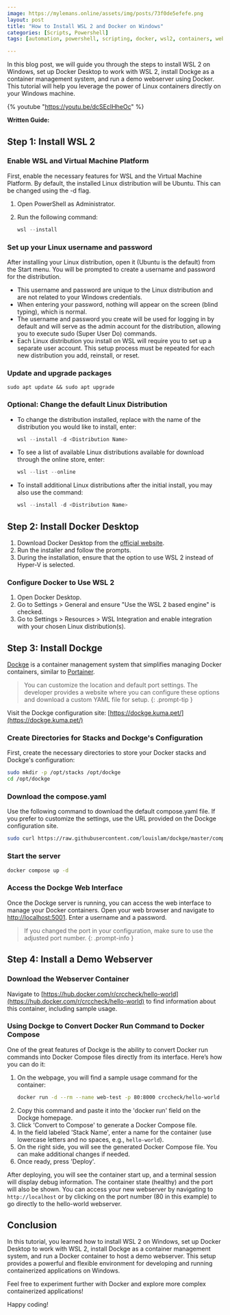 ```yaml
---
image: https://mylemans.online/assets/img/posts/73f0de5efefe.png
layout: post
title: "How to Install WSL 2 and Docker on Windows"
categories: [Scripts, Powershell]
tags: [automation, powershell, scripting, docker, wsl2, containers, webserver, linux, windows, devops, virtualization]

---
```



In this blog post, we will guide you through the steps to install WSL 2 on Windows, set up Docker Desktop to work with WSL 2, install Dockge as a container management system, and run a demo webserver using Docker. This tutorial will help you leverage the power of Linux containers directly on your Windows machine.

{% youtube "https://youtu.be/dcSEcIHheOc" %}

**Written Guide:**

## Step 1: Install WSL 2

### Enable WSL and Virtual Machine Platform

First, enable the necessary features for WSL and the Virtual Machine Platform. By default, the installed Linux distribution will be Ubuntu. This can be changed using the -d flag.

1. Open PowerShell as Administrator.
2. Run the following command:

    ```powershell
    wsl --install
    ```

### Set up your Linux username and password

After installing your Linux distribution, open it (Ubuntu is the default) from the Start menu. You will be prompted to create a username and password for the distribution.

- This username and password are unique to the Linux distribution and are not related to your Windows credentials.
- When entering your password, nothing will appear on the screen (blind typing), which is normal.
- The username and password you create will be used for logging in by default and will serve as the admin account for the distribution, allowing you to execute sudo (Super User Do) commands.
- Each Linux distribution you install on WSL will require you to set up a separate user account. This setup process must be repeated for each new distribution you add, reinstall, or reset.

### Update and upgrade packages

```
sudo apt update && sudo apt upgrade
```

### Optional: Change the default Linux Distribution

- To change the distribution installed, replace <Distribution Name> with the name of the distribution you would like to install, enter:
    ```powershell
    wsl --install -d <Distribution Name>
    ```
- To see a list of available Linux distributions available for download through the online store, enter:
    ```powershell
    wsl --list --online
    ```
- To install additional Linux distributions after the initial install, you may also use the command: 
   ```powershell
   wsl --install -d <Distribution Name>
   ```

## Step 2: Install Docker Desktop

1. Download Docker Desktop from the [official website](https://docs.docker.com/docker-for-windows/wsl/#download).
2. Run the installer and follow the prompts.
3. During the installation, ensure that the option to use WSL 2 instead of Hyper-V is selected.

### Configure Docker to Use WSL 2

1. Open Docker Desktop.
2. Go to Settings > General and ensure "Use the WSL 2 based engine" is checked.
3. Go to Settings > Resources > WSL Integration and enable integration with your chosen Linux distribution(s).

## Step 3: Install Dockge

[Dockge](https://github.com/louislam/dockge) is a container management system that simplifies managing Docker containers, similar to [Portainer](https://github.com/portainer/portainer). 

> You can customize the location and default port settings. The developer provides a website where you can configure these options and download a custom YAML file for setup.
{: .prompt-tip }

Visit the Dockge configuration site: [https://dockge.kuma.pet/](https://dockge.kuma.pet/)

### Create Directories for Stacks and Dockge's Configuration

First, create the necessary directories to store your Docker stacks and Dockge's configuration:

```sh
sudo mkdir -p /opt/stacks /opt/dockge
cd /opt/dockge
```

### Download the compose.yaml
Use the following command to download the default compose.yaml file. If you prefer to customize the settings, use the URL provided on the Dockge configuration site.

```sh
sudo curl https://raw.githubusercontent.com/louislam/dockge/master/compose.yaml --output compose.yaml
```

### Start the server

```sh
docker compose up -d
```

### Access the Dockge Web Interface

Once the Dockge server is running, you can access the web interface to manage your Docker containers. Open your web browser and navigate to [http://localhost:5001](http://localhost:5001). 
Enter a username and a password.

> If you changed the port in your configuration, make sure to use the adjusted port number.
{: .prompt-info }



## Step 4: Install a Demo Webserver

### Download the Webserver Container

Navigate to [https://hub.docker.com/r/crccheck/hello-world](https://hub.docker.com/r/crccheck/hello-world) to find information about this container, including sample usage.

### Using Dockge to Convert Docker Run Command to Docker Compose

One of the great features of Dockge is the ability to convert Docker run commands into Docker Compose files directly from its interface. Here’s how you can do it:

1. On the webpage, you will find a sample usage command for the container:
    ```sh
    docker run -d --rm --name web-test -p 80:8000 crccheck/hello-world
    ```
2. Copy this command and paste it into the 'docker run' field on the Dockge homepage.
3. Click 'Convert to Compose' to generate a Docker Compose file.
4. In the field labeled 'Stack Name', enter a name for the container (use lowercase letters and no spaces, e.g., `hello-world`).
5. On the right side, you will see the generated Docker Compose file. You can make additional changes if needed.
6. Once ready, press 'Deploy'.

After deploying, you will see the container start up, and a terminal session will display debug information. The container state (healthy) and the port will also be shown. You can access your new webserver by navigating to `http://localhost` or by clicking on the port number (80 in this example) to go directly to the hello-world webserver.


## Conclusion

In this tutorial, you learned how to install WSL 2 on Windows, set up Docker Desktop to work with WSL 2, install Dockge as a container management system, and run a Docker container to host a demo webserver. This setup provides a powerful and flexible environment for developing and running containerized applications on Windows.

Feel free to experiment further with Docker and explore more complex containerized applications!

Happy coding!
